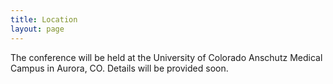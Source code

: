 ```yaml
---
title: Location
layout: page
---
```

The conference will be held at the University of Colorado Anschutz Medical Campus in Aurora, CO. Details will be provided soon.

